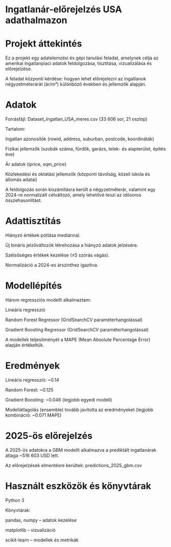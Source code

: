 # Ingatlanár-előrejelzés USA adathalmazon
# Projekt áttekintés
Ez a projekt egy adatelemzési és gépi tanulási feladat, amelynek célja az amerikai ingatlanpiaci adatok feldolgozása, tisztítása, vizualizálása és előrejelzése.

A feladat központi kérdése: hogyan lehet előrejelezni az ingatlanok négyzetméterárát (ár/m²) különböző években és jellemzők alapján.

# Adatok
Forrásfájl: Dataset_Ingatlan_USA_meres.csv (33 606 sor, 21 oszlop)

Tartalom:

  Ingatlan azonosítók (rowid, address, suburban, postcode, koordináták)
  
  Fizikai jellemzők (szobák száma, fürdők, garázs, telek- és alapterület, építés éve)
  
  Ár adatok (iprice, sqm_price)
  
  Közlekedési és oktatási jellemzők (központi távolság, közeli iskola és állomás adatai)
  
A feldolgozás során kiszámításra került a négyzetméterár, valamint egy 2024-re normalizált célváltozó, amely lehetővé teszi az idősoros összehasonlítást.

# Adattisztítás
Hiányzó értékek pótlása mediánnal.

Új bináris jelzőváltozók létrehozása a hiányzó adatok jelzésére.

Szélsőséges értékek kezelése (±5 szórás vágás).

Normalizáció a 2024-es árszinthez igazítva.

# Modellépítés
Három regressziós modellt alkalmaztam:

  Lineáris regresszió
  
  Random Forest Regressor (GridSearchCV paraméterhangolással)
  
  Gradient Boosting Regressor (GridSearchCV paraméterhangolással)
  
A modellek teljesítményét a MAPE (Mean Absolute Percentage Error) alapján értékeltük.

# Eredmények
Lineáris regresszió: ~0.14

Random Forest: ~0.125

Gradient Boosting: ~0.046 (legjobb egyedi modell)

Modellátlagolás (ensemble) tovább javította az eredményeket (legjobb kombináció: ~0.071 MAPE)

# 2025-ös előrejelzés
A 2025-ös adatokra a GBM modellt alkalmazva a prediktált ingatlanárak átlaga ~516 603 USD lett.

Az előrejelzések elmentésre kerültek: predictions_2025_gbm.csv

# Használt eszközök és könyvtárak
Python 3

Könyvtárak:

  pandas, numpy – adatok kezelése
  
  matplotlib – vizualizáció
  
  scikit-learn – modellek és metrikák
  
